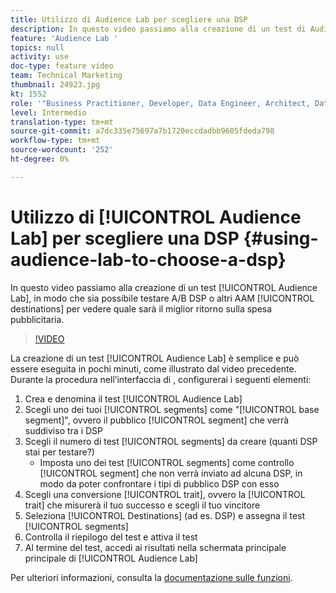 ```yaml
---
title: Utilizzo di Audience Lab per scegliere una DSP
description: In questo video passiamo alla creazione di un test di Audience Lab per consentire ai DSP di test A/B o ad altre destinazioni AAM di vedere quale sarà il miglior ritorno sulla spesa pubblicitaria.
feature: 'Audience Lab '
topics: null
activity: use
doc-type: feature video
team: Technical Marketing
thumbnail: 24923.jpg
kt: 1552
role: '"Business Practitioner, Developer, Data Engineer, Architect, Data Architect, Administrator, Leader"'
level: Intermedio
translation-type: tm+mt
source-git-commit: a7dc335e75697a7b1720eccdadbb9605fdeda798
workflow-type: tm+mt
source-wordcount: '252'
ht-degree: 0%

---
```



# Utilizzo di [!UICONTROL Audience Lab] per scegliere una DSP {#using-audience-lab-to-choose-a-dsp}

In questo video passiamo alla creazione di un test [!UICONTROL Audience Lab], in modo che sia possibile testare A/B DSP o altri AAM [!UICONTROL destinations] per vedere quale sarà il miglior ritorno sulla spesa pubblicitaria.

>[!VIDEO](https://video.tv.adobe.com/v/24923/?quality=12)

La creazione di un test [!UICONTROL Audience Lab] è semplice e può essere eseguita in pochi minuti, come illustrato dal video precedente. Durante la procedura nell’interfaccia di , configurerai i seguenti elementi:

1. Crea e denomina il test [!UICONTROL Audience Lab]
1. Scegli uno dei tuoi [!UICONTROL segments] come &quot;[!UICONTROL base segment]&quot;, ovvero il pubblico [!UICONTROL segment] che verrà suddiviso tra i DSP
1. Scegli il numero di test [!UICONTROL segments] da creare (quanti DSP stai per testare?)
   * Imposta uno dei test [!UICONTROL segments] come controllo [!UICONTROL segment] che non verrà inviato ad alcuna DSP, in modo da poter confrontare i tipi di pubblico DSP con esso
1. Scegli una conversione [!UICONTROL trait], ovvero la [!UICONTROL trait] che misurerà il tuo successo e scegli il tuo vincitore
1. Seleziona [!UICONTROL Destinations] (ad es. DSP) e assegna il test [!UICONTROL segments]
1. Controlla il riepilogo del test e attiva il test
1. Al termine del test, accedi ai risultati nella schermata principale principale di [!UICONTROL Audience Lab]

Per ulteriori informazioni, consulta la [documentazione sulle funzioni](https://marketing.adobe.com/resources/help/en_US/aam/audience-lab.html).